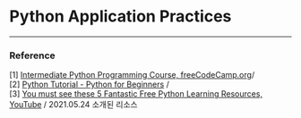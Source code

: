 # Python Application Practices



***
### Reference 
[1] [Intermediate Python Programming Course, freeCodeCamp.org](https://youtu.be/HGOBQPFzWKo)/  <br/>
[2] [Python Tutorial - Python for Beginners](https://youtu.be/_uQrJ0TkZlc) / <br/>
[3] [You must see these 5 Fantastic Free Python Learning Resources, YouTube](https://youtu.be/jrKpRIKK2BA) / 2021.05.24 소개된 리소스 <br/>
